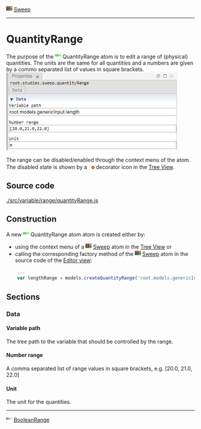 ![](../../../../icons/sweep.png) [Sweep](../../study/sweep/sweep.md)

----

# QuantityRange
	
The purpose of the ![](../../../../icons/quantityRange.png) QuantityRange atom is to edit a range of (physical) quantities.
The units are the same for all quantities and a numbers are given by a commo separated list of values in square brackets. 		
![](../../../images/quantity_range.png)

The range can be disabled/enabled through the context menu of the atom. The disabled state is shown by a ![](../../../../icons/disabled.png) decorator icon in the [Tree View](../../../views/treeView.md).
		
## Source code

[./src/variable/range/quantityRange.js](../../../../src/variable/range/quantityRange.js)

## Construction
		
A new ![](../../../../icons/quantityRange.png) QuantityRange atom atom is created either by: 

* using the context menu of a ![](../../../../icons/sweep.png) [Sweep](../../study/sweep/sweep.md) atom in the [Tree View](../../../views/treeView.md) or
* calling the corresponding factory method of the ![](../../../../icons/sweep.png) [Sweep](../../study/sweep/sweep.md) atom in the source code of the [Editor view](../../../views/editorView.md):

```javascript
    ...
    var lengthRange = models.createQuantityRange('root.models.genericInput.length', [20.0, 21.0, 22.0], 'm');	     
```						
		
## Sections

### Data

#### Variable path

The tree path to the variable that should be controlled by the range.

#### Number range

A comma separated list of range values in square brackets, e.g. [20.0, 21.0, 22.0] 

#### Unit

The unit for the quantities.

----

![](../../../../icons/booleanRange.png) [BooleanRange](./booleanRange.md) 

